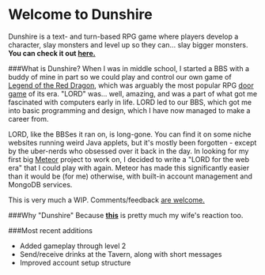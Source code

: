 # Welcome to Dunshire

Dunshire is a text- and turn-based RPG game where players develop a character, slay monsters and level up so they can... slay bigger monsters. **You can check it out [here.](http://dunshire1.herokuapp.com)**

###What is Dunshire?
When I was in middle school, I started a BBS with a buddy of mine in part so we could play and control our own game of [Legend of the Red Dragon](https://en.wikipedia.org/wiki/Legend_of_the_Red_Dragon), which was arguably the most popular RPG [door game](https://en.wikipedia.org/wiki/BBS_door) of its era. "LORD" was... well, amazing, and was a part of what got me fascinated with computers early in life. LORD led to our BBS, which got me into basic programming and design, which I have now managed to make a career from.

LORD, like the BBSes it ran on, is long-gone. You can find it on some niche websites running weird Java applets, but it's mostly been forgotten - except by the uber-nerds who obsessed over it back in the day. In looking for my first big [Meteor](https://www.meteor.com/) project to work on, I decided to write a "LORD for the web era" that I could play with again. Meteor has made this significantly easier than it would be (for me) otherwise, with built-in account management and MongoDB services.

This is very much a WIP. Comments/feedback [are welcome.](https://twitter.com/BlairReeves)

###Why "Dunshire"
Because **[this](https://www.youtube.com/watch?v=XfXfOCIIFcY)** is pretty much my wife's reaction too.

###Most recent additions
* Added gameplay through level 2
* Send/receive drinks at the Tavern, along with short messages
* Improved account setup structure
